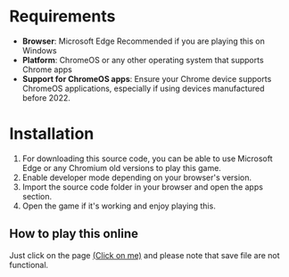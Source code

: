 # Requirements
- **Browser**: Microsoft Edge Recommended if you are playing this on Windows
- **Platform**: ChromeOS or any other operating system that supports Chrome apps
- **Support for ChromeOS apps**: Ensure your Chrome device supports ChromeOS applications, especially if using devices manufactured before 2022.

# Installation
1. For downloading this source code, you can be able to use Microsoft Edge or any Chromium old versions to play this game.
2. Enable developer mode depending on your browser's version.
3. Import the source code folder in your browser and open the apps section.
4. Open the game if it's working and enjoy playing this.
## How to play this online
Just click on the page [(Click on me)](https://mildannerofc.github.io/basket-ball/) and please note that save file are not functional.
